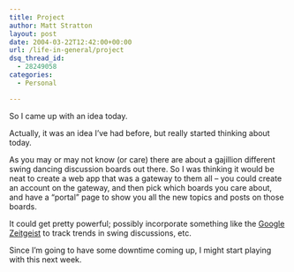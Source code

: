 ```yaml
---
title: Project
author: Matt Stratton
layout: post
date: 2004-03-22T12:42:00+00:00
url: /life-in-general/project
dsq_thread_id:
  - 28249058
categories:
  - Personal

---
```

So I came up with an idea today.

Actually, it was an idea I&#8217;ve had before, but really started thinking about today.

As you may or may not know (or care) there are about a gajillion different swing dancing discussion boards out there. So I was thinking it would be neat to create a web app that was a gateway to them all &#8211; you could create an account on the gateway, and then pick which boards you care about, and have a &#8220;portal&#8221; page to show you all the new topics and posts on those boards.

It could get pretty powerful; possibly incorporate something like the [Google Zeitgeist][1] to track trends in swing discussions, etc.

Since I&#8217;m going to have some downtime coming up, I might start playing with this next week.

 [1]: https://www.google.com/zeitgeist